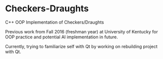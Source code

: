 # Checkers-Draughts
C++ OOP Implementation of Checkers/Draughts

Previous work from Fall 2016 (freshman year) at University of Kentucky for OOP practice and potential AI implementation in future.

Currently, trying to familiarize self with Qt by working on rebuilding project with Qt.
